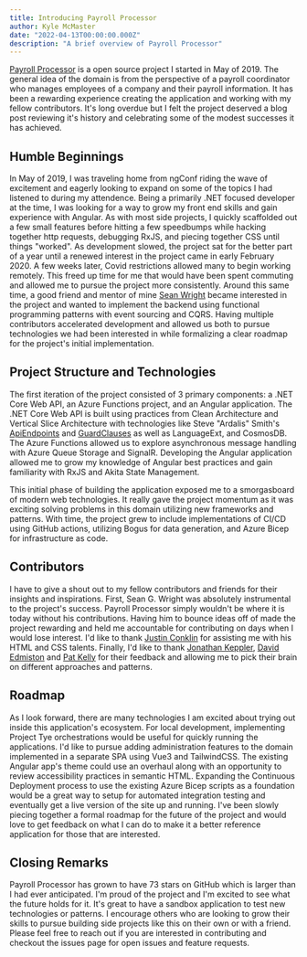 ```yaml
---
title: Introducing Payroll Processor
author: Kyle McMaster
date: "2022-04-13T00:00:00.000Z"
description: "A brief overview of Payroll Processor"
---
```


[Payroll Processor](https://github.com/KyleMcMaster/payroll-processor) is a open source project I started in May of 2019. The general idea of the domain is from the perspective of a payroll coordinator who manages employees of a company and their payroll information. It has been a rewarding experience creating the application and working with my fellow contributors. It's long overdue but I felt the project deserved a blog post reviewing it's history and celebrating some of the modest successes it has achieved.

## Humble Beginnings

In May of 2019, I was traveling home from ngConf riding the wave of excitement and eagerly looking to expand on some of the topics I had listened to during my attendence. Being a primarily .NET focused developer at the time, I was looking for a way to grow my front end skills and gain experience with Angular. As with most side projects, I quickly scaffolded out a few small features before hitting a few speedbumps while hacking together http requests, debugging RxJS, and piecing together CSS until things "worked". As development slowed, the project sat for the better part of a year until a renewed interest in the project came in early February 2020. A few weeks later, Covid restrictions allowed many to begin working remotely. This freed up time for me that would have been spent commuting and allowed me to pursue the project more consistently. Around this same time, a good friend and mentor of mine [Sean Wright](https://www.seangwright.me/) became interested in the project and wanted to implement the backend using functional programming patterns with event sourcing and CQRS. Having multiple contributors accelerated development and allowed us both to pursue technologies we had been interested in while formalizing a clear roadmap for the project's initial implementation.

## Project Structure and Technologies

The first iteration of the project consisted of 3 primary components: a .NET Core Web API, an Azure Functions project, and an Angular application. The .NET Core Web API is built using practices from Clean Architecture and Vertical Slice Architecture with technologies like Steve "Ardalis" Smith's [ApiEndpoints](https://github.com/ardalis/ApiEndpoints) and [GuardClauses](https://github.com/ardalis/GuardClauses) as well as LanguageExt, and CosmosDB. The Azure Functions allowed us to explore asynchronous message handling with Azure Queue Storage and SignalR. Developing the Angular application allowed me to grow my knowledge of Angular best practices and gain familiarity with RxJS and Akita State Management.

This initial phase of building the application exposed me to a smorgasboard of modern web technologies. It really gave the project momentum as it was exciting solving problems in this domain utilizing new frameworks and patterns. With time, the project grew to include implementations of CI/CD using GitHub actions, utilizing Bogus for data generation, and Azure Bicep for infrastructure as code.

## Contributors

I have to give a shout out to my fellow contributors and friends for their insights and inspirations. First, Sean G. Wright was absolutely instrumental to the project's success. Payroll Processor simply wouldn't be where it is today without his contributions. Having him to bounce ideas off of made the project rewarding and held me accountable for contributing on days when I would lose interest. I'd like to thank [Justin Conklin](https://conklin.dev/) for assisting me with his HTML and CSS talents. Finally, I'd like to thank [Jonathan Keppler](https://github.com/JonathanKeppler), [David Edmiston](http://www.davidedmiston.com/) and [Pat Kelly](https://github.com/featuresnap) for their feedback and allowing me to pick their brain on different approaches and patterns.

## Roadmap

As I look forward, there are many technologies I am excited about trying out inside this application's ecosystem. For local development, implementing Project Tye orchestrations would be useful for quickly running the applications. I'd like to pursue adding administration features to the domain implemented in a separate SPA using Vue3 and TailwindCSS. The existing Angular app's theme could use an overhaul along with an opportunity to review accessibility practices in semantic HTML. Expanding the Continuous Deployment process to use the existing Azure Bicep scripts as a foundation would be a great way to setup for automated integration testing and eventually get a live version of the site up and running. I've been slowly piecing together a formal roadmap for the future of the project and would love to get feedback on what I can do to make it a better reference application for those that are interested.

## Closing Remarks

Payroll Processor has grown to have 73 stars on GitHub which is larger than I had ever anticipated. I'm proud of the project and I'm excited to see what the future holds for it. It's great to have a sandbox application to test new technologies or patterns. I encourage others who are looking to grow their skills to pursue building side projects like this on their own or with a friend. Please feel free to reach out if you are interested in contributing and checkout the issues page for open issues and feature requests.
